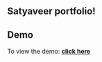 ## Satyaveer portfolio!

## Demo

To view the demo: **[click here](https://(https://github.com/satyaveer-tech/portfolio))**
